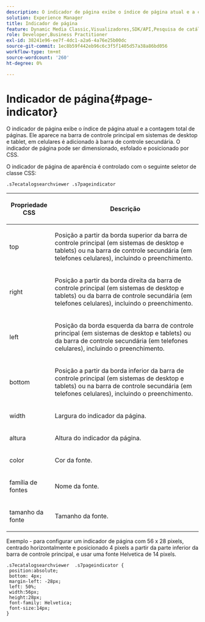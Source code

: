 ```yaml
---
description: O indicador de página exibe o índice de página atual e a contagem total de páginas. Ele aparece na barra de controle principal em sistemas de desktop e tablet, em celulares é adicionado à barra de controle secundária. O indicador de página pode ser dimensionado, esfolado e posicionado por CSS.
solution: Experience Manager
title: Indicador de página
feature: Dynamic Media Classic,Visualizadores,SDK/API,Pesquisa de catálogo eletrônico
role: Developer,Business Practitioner
exl-id: 38241e96-ee7f-4dc1-a2a6-4a76e25b00dc
source-git-commit: 1ec8b59f442eb96c6c3f5f1405d57a38a86bd056
workflow-type: tm+mt
source-wordcount: '260'
ht-degree: 0%

---
```


# Indicador de página{#page-indicator}

O indicador de página exibe o índice de página atual e a contagem total de páginas. Ele aparece na barra de controle principal em sistemas de desktop e tablet, em celulares é adicionado à barra de controle secundária. O indicador de página pode ser dimensionado, esfolado e posicionado por CSS.

O indicador de página de aparência é controlado com o seguinte seletor de classe CSS:

`.s7ecatalogsearchviewer .s7pageindicator`

<table id="table_94EE3F5BBE4547C0B4943471CEE7EDE4"> 
 <thead> 
  <tr> 
   <th colname="col1" class="entry"> <p> Propriedade CSS </p> </th> 
   <th colname="col2" class="entry"> <p>Descrição </p> </th> 
  </tr> 
 </thead>
 <tbody> 
  <tr> 
   <td colname="col1"> <p> <span class="codeph"> top  </span> </p> </td> 
   <td colname="col2"> <p>Posição a partir da borda superior da barra de controle principal (em sistemas de desktop e tablets) ou na barra de controle secundária (em telefones celulares), incluindo o preenchimento. </p> </td> 
  </tr> 
  <tr> 
   <td colname="col1"> <p> <span class="codeph"> right  </span> </p> </td> 
   <td colname="col2"> <p>Posição a partir da borda direita da barra de controle principal (em sistemas de desktop e tablets) ou da barra de controle secundária (em telefones celulares), incluindo o preenchimento. </p> </td> 
  </tr> 
  <tr> 
   <td colname="col1"> <p> <span class="codeph"> left  </span> </p> </td> 
   <td colname="col2"> <p>Posição da borda esquerda da barra de controle principal (em sistemas de desktop e tablets) ou da barra de controle secundária (em telefones celulares), incluindo o preenchimento. </p> </td> 
  </tr> 
  <tr> 
   <td colname="col1"> <p> <span class="codeph"> bottom  </span> </p> </td> 
   <td colname="col2"> <p>Posição a partir da borda inferior da barra de controle principal (em sistemas de desktop e tablets) ou na barra de controle secundária (em telefones celulares), incluindo o preenchimento. </p> </td> 
  </tr> 
  <tr> 
   <td colname="col1"> <p> <span class="codeph"> width </span> </p> </td> 
   <td colname="col2"> <p>Largura do indicador da página. </p> </td> 
  </tr> 
  <tr> 
   <td colname="col1"> <p> <span class="codeph"> altura  </span> </p> </td> 
   <td colname="col2"> <p>Altura do indicador da página. </p> </td> 
  </tr> 
  <tr> 
   <td colname="col1"> <p> <span class="codeph"> color  </span> </p> </td> 
   <td colname="col2"> <p>Cor da fonte. </p> </td> 
  </tr> 
  <tr> 
   <td colname="col1"> <p> <span class="codeph"> família de fontes  </span> </p> </td> 
   <td colname="col2"> <p>Nome da fonte. </p> </td> 
  </tr> 
  <tr> 
   <td colname="col1"> <p> <span class="codeph"> tamanho da fonte  </span> </p> </td> 
   <td colname="col2"> <p>Tamanho da fonte. </p> </td> 
  </tr> 
 </tbody> 
</table>

Exemplo - para configurar um indicador de página com 56 x 28 pixels, centrado horizontalmente e posicionado 4 pixels a partir da parte inferior da barra de controle principal, e usar uma fonte Helvetica de 14 pixels.

```
.s7ecatalogsearchviewer  .s7pageindicator { 
 position:absolute; 
 bottom: 4px; 
 margin-left: -28px;  
 left: 50%; 
 width:56px; 
 height:28px; 
 font-family: Helvetica; 
 font-size:14px; 
}
```
